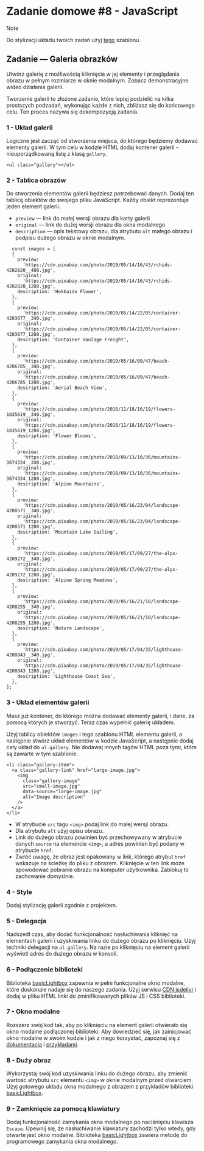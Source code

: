 # Zadanie domowe #8 - JavaScript

> [!NOTE]
> Do stylizacji układu twoich zadań użyj [tego](https://www.figma.com/file/m8k9NQV7qZrtYDCvxfD68B/%D0%94%D0%97-JavaScript?type=design&node-id=3-941&mode=design) szablonu.

## Zadanie — Galeria obrazków

Utwórz galerię z możliwością kliknięcia w jej elementy i przeglądania obrazu w pełnym rozmiarze w oknie modalnym. Zobacz demonstracyjne wideo działania galerii.

Tworzenie galerii to złożone zadanie, które lepiej podzielić na kilka prostszych podzadań, wykonując każde z nich, zbliżasz się do końcowego celu. Ten proces nazywa się dekompozycją zadania.

### 1 - Układ galerii

Logiczne jest zacząć od stworzenia miejsca, do którego będziemy dodawać elementy galerii. W tym celu w kodzie HTML dodaj kontener galerii - nieuporządkowaną listę z klasą `gallery`.
```
<ul class="gallery"></ul>
```

### 2 - Tablica obrazów

Do stworzenia elementów galerii będziesz potrzebować danych. Dodaj ten tablicę obiektów do swojego pliku JavaScript. Każdy obiekt reprezentuje jeden element galerii.

* `preview` — link do małej wersji obrazu dla karty galerii
* `original` — link do dużej wersji obrazu dla okna modalnego
* `description` — opis tekstowy obrazu, dla atrybutu `alt` małego obrazu i podpisu dużego obrazu w oknie modalnym.

```
  const images = [
  {
    preview:
      'https://cdn.pixabay.com/photo/2019/05/14/16/43/rchids-4202820__480.jpg',
    original:
      'https://cdn.pixabay.com/photo/2019/05/14/16/43/rchids-4202820_1280.jpg',
    description: 'Hokkaido Flower',
  },
  {
    preview:
      'https://cdn.pixabay.com/photo/2019/05/14/22/05/container-4203677__340.jpg',
    original:
      'https://cdn.pixabay.com/photo/2019/05/14/22/05/container-4203677_1280.jpg',
    description: 'Container Haulage Freight',
  },
  {
    preview:
      'https://cdn.pixabay.com/photo/2019/05/16/09/47/beach-4206785__340.jpg',
    original:
      'https://cdn.pixabay.com/photo/2019/05/16/09/47/beach-4206785_1280.jpg',
    description: 'Aerial Beach View',
  },
  {
    preview:
      'https://cdn.pixabay.com/photo/2016/11/18/16/19/flowers-1835619__340.jpg',
    original:
      'https://cdn.pixabay.com/photo/2016/11/18/16/19/flowers-1835619_1280.jpg',
    description: 'Flower Blooms',
  },
  {
    preview:
      'https://cdn.pixabay.com/photo/2018/09/13/10/36/mountains-3674334__340.jpg',
    original:
      'https://cdn.pixabay.com/photo/2018/09/13/10/36/mountains-3674334_1280.jpg',
    description: 'Alpine Mountains',
  },
  {
    preview:
      'https://cdn.pixabay.com/photo/2019/05/16/23/04/landscape-4208571__340.jpg',
    original:
      'https://cdn.pixabay.com/photo/2019/05/16/23/04/landscape-4208571_1280.jpg',
    description: 'Mountain Lake Sailing',
  },
  {
    preview:
      'https://cdn.pixabay.com/photo/2019/05/17/09/27/the-alps-4209272__340.jpg',
    original:
      'https://cdn.pixabay.com/photo/2019/05/17/09/27/the-alps-4209272_1280.jpg',
    description: 'Alpine Spring Meadows',
  },
  {
    preview:
      'https://cdn.pixabay.com/photo/2019/05/16/21/10/landscape-4208255__340.jpg',
    original:
      'https://cdn.pixabay.com/photo/2019/05/16/21/10/landscape-4208255_1280.jpg',
    description: 'Nature Landscape',
  },
  {
    preview:
      'https://cdn.pixabay.com/photo/2019/05/17/04/35/lighthouse-4208843__340.jpg',
    original:
      'https://cdn.pixabay.com/photo/2019/05/17/04/35/lighthouse-4208843_1280.jpg',
    description: 'Lighthouse Coast Sea',
  },
];
```

### 3 - Układ elementów galerii

Masz już kontener, do którego można dodawać elementy galerii, i dane, za pomocą których je stworzyć. Teraz czas wypełnić galerię układem.

Użyj tablicy obiektów `images` i tego szablonu HTML elementu galerii, a następnie stwórz układ elementów w kodzie JavaScript, a następnie dodaj cały układ do `ul.gallery`. Nie dodawaj innych tagów HTML poza tymi, które są zawarte w tym szablonie.

```
<li class="gallery-item">
  <a class="gallery-link" href="large-image.jpg">
    <img
      class="gallery-image"
      src="small-image.jpg"
      data-source="large-image.jpg"
      alt="Image description"
    />
  </a>
</li>
```

* W atrybucie `src` tagu `<img>` podaj link do małej wersji obrazu.
* Dla atrybutu `alt` użyj opisu obrazu.
* Link do dużego obrazu powinien być przechowywany w atrybucie danych `source` na elemencie `<img>`, a adres powinien być podany w atrybucie `href`.
* Zwróć uwagę, że obraz jest opakowany w link, którego atrybut `href` wskazuje na ścieżkę do pliku z obrazem. Kliknięcie w ten link może spowodować pobranie obrazu na komputer użytkownika. Zablokuj to zachowanie domyślnie.

### 4 - Style

Dodaj stylizację galerii zgodnie z projektem.

### 5 - Delegacja

Nadszedł czas, aby dodać funkcjonalność nasłuchiwania kliknięć na elementach galerii i uzyskiwania linku do dużego obrazu po kliknięciu. Użyj techniki delegacji na `ul.gallery`. Na razie po kliknięciu na element galerii wyświetl adres do dużego obrazu w konsoli.

### 6 - Podłączenie biblioteki

Biblioteka [basicLightbox](https://github.com/electerious/basicLightbox/tree/master) zapewnia w pełni funkcjonalne okno modalne, które doskonale nadaje się do naszego zadania. Użyj serwisu [CDN jsdelivr](https://www.jsdelivr.com/package/npm/basiclightbox?path=dist) i dodaj w pliku HTML linki do zminifikowanych plików JS i CSS biblioteki.

### 7 - Okno modalne

Rozszerz swój kod tak, aby po kliknięciu na element galerii otwierało się okno modalne podłączonej biblioteki. Aby dowiedzieć się, jak zainicjować okno modalne w swoim kodzie i jak z niego korzystać, zapoznaj się z [dokumentacją](https://github.com/electerious/basicLightbox#readme) i [przykładami](https://basiclightbox.electerious.com/).

### 8 - Duży obraz

Wykorzystaj swój kod uzyskiwania linku do dużego obrazu, aby zmienić wartość atrybutu `src` elementu `<img>` w oknie modalnym przed otwarciem. Użyj gotowego układu okna modalnego z obrazem z przykładów biblioteki [basicLightbox](https://basiclightbox.electerious.com/).

### 9 - Zamknięcie za pomocą klawiatury

Dodaj funkcjonalność zamykania okna modalnego po naciśnięciu klawisza `Escape`. Upewnij się, że nasłuchiwanie klawiatury zachodzi tylko wtedy, gdy otwarte jest okno modalne. Biblioteka [basicLightbox](https://basiclightbox.electerious.com/) zawiera metodę do programowego zamykania okna modalnego.
